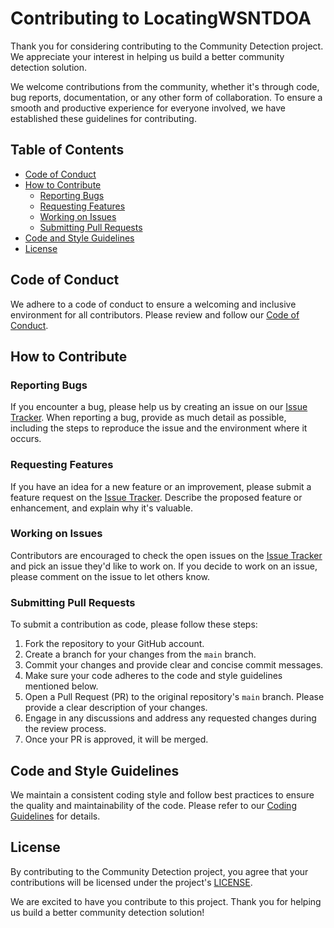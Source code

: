 # Contributing to     LocatingWSNTDOA

Thank you for considering contributing to the Community Detection project. We appreciate your interest in helping us build a better community detection solution.

We welcome contributions from the community, whether it's through code, bug reports, documentation, or any other form of collaboration. To ensure a smooth and productive experience for everyone involved, we have established these guidelines for contributing.

## Table of Contents

- [Code of Conduct](#code-of-conduct)
- [How to Contribute](#how-to-contribute)
  - [Reporting Bugs](#reporting-bugs)
  - [Requesting Features](#requesting-features)
  - [Working on Issues](#working-on-issues)
  - [Submitting Pull Requests](#submitting-pull-requests)
- [Code and Style Guidelines](#code-and-style-guidelines)
- [License](#license)

## Code of Conduct

We adhere to a code of conduct to ensure a welcoming and inclusive environment for all contributors. Please review and follow our [Code of Conduct](CODE_OF_CONDUCT.md).

## How to Contribute

### Reporting Bugs

If you encounter a bug, please help us by creating an issue on our [Issue Tracker](link-to-issues). When reporting a bug, provide as much detail as possible, including the steps to reproduce the issue and the environment where it occurs.

### Requesting Features

If you have an idea for a new feature or an improvement, please submit a feature request on the [Issue Tracker](link-to-issues). Describe the proposed feature or enhancement, and explain why it's valuable.

### Working on Issues

Contributors are encouraged to check the open issues on the [Issue Tracker](link-to-issues) and pick an issue they'd like to work on. If you decide to work on an issue, please comment on the issue to let others know.

### Submitting Pull Requests

To submit a contribution as code, please follow these steps:

1. Fork the repository to your GitHub account.
2. Create a branch for your changes from the `main` branch.
3. Commit your changes and provide clear and concise commit messages.
4. Make sure your code adheres to the code and style guidelines mentioned below.
5. Open a Pull Request (PR) to the original repository's `main` branch. Please provide a clear description of your changes.
6. Engage in any discussions and address any requested changes during the review process.
7. Once your PR is approved, it will be merged.

## Code and Style Guidelines

We maintain a consistent coding style and follow best practices to ensure the quality and maintainability of the code. Please refer to our [Coding Guidelines](CODING_GUIDELINES.md) for details.

## License

By contributing to the Community Detection project, you agree that your contributions will be licensed under the project's [LICENSE](LICENSE).

We are excited to have you contribute to this project. Thank you for helping us build a better community detection solution!
